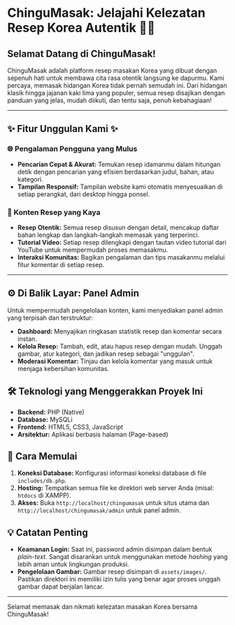 # ChinguMasak: Jelajahi Kelezatan Resep Korea Autentik 🍲✨

## Selamat Datang di ChinguMasak!
ChinguMasak adalah platform resep masakan Korea yang dibuat dengan sepenuh hati untuk membawa cita rasa otentik langsung ke dapurmu. Kami percaya, memasak hidangan Korea tidak pernah semudah ini. Dari hidangan klasik hingga jajanan kaki lima yang populer, semua resep disajikan dengan panduan yang jelas, mudah diikuti, dan tentu saja, penuh kebahagiaan!

---

## ✨ Fitur Unggulan Kami ✨

### **🌐 Pengalaman Pengguna yang Mulus**
* **Pencarian Cepat & Akurat:** Temukan resep idamanmu dalam hitungan detik dengan pencarian yang efisien berdasarkan judul, bahan, atau kategori.
* **Tampilan Responsif:** Tampilan website kami otomatis menyesuaikan di setiap perangkat, dari desktop hingga ponsel.

### **🍳 Konten Resep yang Kaya**
* **Resep Otentik:** Semua resep disusun dengan detail, mencakup daftar bahan lengkap dan langkah-langkah memasak yang terperinci.
* **Tutorial Video:** Setiap resep dilengkapi dengan tautan video tutorial dari YouTube untuk mempermudah proses memasakmu.
* **Interaksi Komunitas:** Bagikan pengalaman dan tips masakanmu melalui fitur komentar di setiap resep.

---

## ⚙️ Di Balik Layar: Panel Admin
Untuk mempermudah pengelolaan konten, kami menyediakan panel admin yang terpisah dan terstruktur:
* **Dashboard:** Menyajikan ringkasan statistik resep dan komentar secara instan.
* **Kelola Resep:** Tambah, edit, atau hapus resep dengan mudah. Unggah gambar, atur kategori, dan jadikan resep sebagai "unggulan".
* **Moderasi Komentar:** Tinjau dan kelola komentar yang masuk untuk menjaga kebersihan komunitas.

## 🛠️ Teknologi yang Menggerakkan Proyek Ini
* **Backend:** PHP (Native)
* **Database:** MySQLi
* **Frontend:** HTML5, CSS3, JavaScript
* **Arsitektur:** Aplikasi berbasis halaman (Page-based)

## 🚀 Cara Memulai
1.  **Koneksi Database:** Konfigurasi informasi koneksi database di file `includes/db.php`.
2.  **Hosting:** Tempatkan semua file ke direktori web server Anda (misal: `htdocs` di XAMPP).
3.  **Akses:** Buka `http://localhost/chingumasak` untuk situs utama dan `http://localhost/chingumasak/admin` untuk panel admin.

## 💡 Catatan Penting
* **Keamanan Login:** Saat ini, password admin disimpan dalam bentuk *plain-text*. Sangat disarankan untuk menggunakan metode *hashing* yang lebih aman untuk lingkungan produksi.
* **Pengelolaan Gambar:** Gambar resep disimpan di `assets/images/`. Pastikan direktori ini memiliki izin tulis yang benar agar proses unggah gambar dapat berjalan lancar.

---

Selamat memasak dan nikmati kelezatan masakan Korea bersama ChinguMasak!
